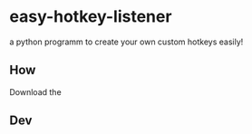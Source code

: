 # easy-hotkey-listener

a python programm to create your own custom hotkeys easily!

## How

Download the

## Dev

